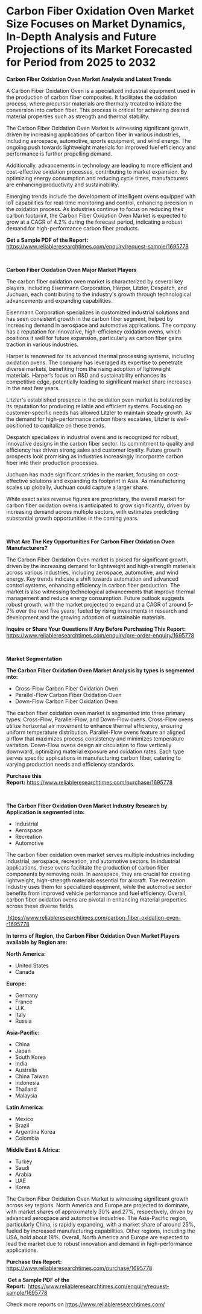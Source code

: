 <p><h1>Carbon Fiber Oxidation Oven Market Size Focuses on Market Dynamics, In-Depth Analysis and Future Projections of its Market Forecasted for Period from 2025 to 2032</h1></p><p><strong>Carbon Fiber Oxidation Oven Market Analysis and Latest Trends</strong></p>
<p><p>A Carbon Fiber Oxidation Oven is a specialized industrial equipment used in the production of carbon fiber composites. It facilitates the oxidation process, where precursor materials are thermally treated to initiate the conversion into carbon fiber. This process is critical for achieving desired material properties such as strength and thermal stability.</p><p>The Carbon Fiber Oxidation Oven Market is witnessing significant growth, driven by increasing applications of carbon fiber in various industries, including aerospace, automotive, sports equipment, and wind energy. The ongoing push towards lightweight materials for improved fuel efficiency and performance is further propelling demand.</p><p>Additionally, advancements in technology are leading to more efficient and cost-effective oxidation processes, contributing to market expansion. By optimizing energy consumption and reducing cycle times, manufacturers are enhancing productivity and sustainability.</p><p>Emerging trends include the development of intelligent ovens equipped with IoT capabilities for real-time monitoring and control, enhancing precision in the oxidation process. As industries continue to focus on reducing their carbon footprint, the Carbon Fiber Oxidation Oven Market is expected to grow at a CAGR of 4.2% during the forecast period, indicating a robust demand for high-performance carbon fiber products.</p></p>
<p><strong>Get a Sample PDF of the Report:&nbsp;</strong> <a href="https://www.reliableresearchtimes.com/enquiry/request-sample/1695778?utm_campaign=3108&utm_medium=2&utm_source=Github&utm_content=ia&utm_term=27032025&utm_id=carbon-fiber-oxidation-oven">https://www.reliableresearchtimes.com/enquiry/request-sample/1695778</a></p>
<p>&nbsp;</p>
<p><strong>Carbon Fiber Oxidation Oven Major Market Players</strong></p>
<p><p>The carbon fiber oxidation oven market is characterized by several key players, including Eisenmann Corporation, Harper, Litzler, Despatch, and Juchuan, each contributing to the industry's growth through technological advancements and expanding capabilities.</p><p>Eisenmann Corporation specializes in customized industrial solutions and has seen consistent growth in the carbon fiber segment, helped by increasing demand in aerospace and automotive applications. The company has a reputation for innovative, high-efficiency oxidation ovens, which positions it well for future expansion, particularly as carbon fiber gains traction in various industries.</p><p>Harper is renowned for its advanced thermal processing systems, including oxidation ovens. The company has leveraged its expertise to penetrate diverse markets, benefiting from the rising adoption of lightweight materials. Harper’s focus on R&D and sustainability enhances its competitive edge, potentially leading to significant market share increases in the next few years.</p><p>Litzler's established presence in the oxidation oven market is bolstered by its reputation for producing reliable and efficient systems. Focusing on customer-specific needs has allowed Litzler to maintain steady growth. As the demand for high-performance carbon fibers escalates, Litzler is well-positioned to capitalize on these trends.</p><p>Despatch specializes in industrial ovens and is recognized for robust, innovative designs in the carbon fiber sector. Its commitment to quality and efficiency has driven strong sales and customer loyalty. Future growth prospects look promising as industries increasingly incorporate carbon fiber into their production processes.</p><p>Juchuan has made significant strides in the market, focusing on cost-effective solutions and expanding its footprint in Asia. As manufacturing scales up globally, Juchuan could capture a larger share.</p><p>While exact sales revenue figures are proprietary, the overall market for carbon fiber oxidation ovens is anticipated to grow significantly, driven by increasing demand across multiple sectors, with estimates predicting substantial growth opportunities in the coming years.</p></p>
<p>&nbsp;</p>
<p><strong>What Are The Key Opportunities For Carbon Fiber Oxidation Oven Manufacturers?</strong></p>
<p><p>The Carbon Fiber Oxidation Oven market is poised for significant growth, driven by the increasing demand for lightweight and high-strength materials across various industries, including aerospace, automotive, and wind energy. Key trends indicate a shift towards automation and advanced control systems, enhancing efficiency in carbon fiber production. The market is also witnessing technological advancements that improve thermal management and reduce energy consumption. Future outlook suggests robust growth, with the market projected to expand at a CAGR of around 5-7% over the next five years, fueled by rising investments in research and development and the growing adoption of sustainable materials.</p></p>
<p><strong>Inquire or Share Your Questions If Any Before Purchasing This Report:</strong> <a href="https://www.reliableresearchtimes.com/enquiry/pre-order-enquiry/1695778?utm_campaign=3108&utm_medium=2&utm_source=Github&utm_content=ia&utm_term=27032025&utm_id=carbon-fiber-oxidation-oven">https://www.reliableresearchtimes.com/enquiry/pre-order-enquiry/1695778</a></p>
<p>&nbsp;</p>
<p><strong>Market Segmentation</strong></p>
<p><strong>The Carbon Fiber Oxidation Oven Market Analysis by types is segmented into:</strong></p>
<p><ul><li>Cross-Flow Carbon Fiber Oxidation Oven</li><li>Parallel-Flow Carbon Fiber Oxidation Oven</li><li>Down-Flow Carbon Fiber Oxidation Oven</li></ul></p>
<p><p>The carbon fiber oxidation oven market is segmented into three primary types: Cross-Flow, Parallel-Flow, and Down-Flow ovens. Cross-Flow ovens utilize horizontal air movement to enhance thermal efficiency, ensuring uniform temperature distribution. Parallel-Flow ovens feature an aligned airflow that maximizes process consistency and minimizes temperature variation. Down-Flow ovens design air circulation to flow vertically downward, optimizing material exposure and oxidation rates. Each type serves specific applications in manufacturing carbon fiber, catering to varying production needs and efficiency standards.</p></p>
<p><strong>Purchase this Report:&nbsp;</strong><a href="https://www.reliableresearchtimes.com/purchase/1695778?utm_campaign=3108&utm_medium=2&utm_source=Github&utm_content=ia&utm_term=27032025&utm_id=carbon-fiber-oxidation-oven">https://www.reliableresearchtimes.com/purchase/1695778</a></p>
<p>&nbsp;</p>
<p><strong>The Carbon Fiber Oxidation Oven Market Industry Research by Application is segmented into:</strong></p>
<p><ul><li>Industrial</li><li>Aerospace</li><li>Recreation</li><li>Automotive</li></ul></p>
<p><p>The carbon fiber oxidation oven market serves multiple industries including industrial, aerospace, recreation, and automotive sectors. In industrial applications, these ovens facilitate the production of carbon fiber components by removing resin. In aerospace, they are crucial for creating lightweight, high-strength materials essential for aircraft. The recreation industry uses them for specialized equipment, while the automotive sector benefits from improved vehicle performance and fuel efficiency. Overall, carbon fiber oxidation ovens are pivotal in enhancing material properties across these diverse fields.</p></p>
<p><a href="https://www.reliableresearchtimes.com/carbon-fiber-oxidation-oven-r1695778?utm_campaign=3108&utm_medium=2&utm_source=Github&utm_content=ia&utm_term=27032025&utm_id=carbon-fiber-oxidation-oven">&nbsp;https://www.reliableresearchtimes.com/carbon-fiber-oxidation-oven-r1695778</a></p>
<p><strong>In terms of Region, the Carbon Fiber Oxidation Oven Market Players available by Region are:</strong></p>
<p>
    <p> <strong> North America: </strong>
        <ul>
            <li>United States</li>
            <li>Canada</li>
        </ul>
        </p> 
    <p> <strong> Europe: </strong>
        <ul>
            <li>Germany</li>
            <li>France</li>
            <li>U.K.</li>
            <li>Italy</li>
            <li>Russia</li>
        </ul>
        </p> 
    <p> <strong> Asia-Pacific: </strong>
        <ul>
            <li>China</li>
            <li>Japan</li>
            <li>South Korea</li>
            <li>India</li>
            <li>Australia</li>
            <li>China Taiwan</li>
            <li>Indonesia</li>
            <li>Thailand</li>
            <li>Malaysia</li>
        </ul>
        </p> 
    <p> <strong> Latin America: </strong>
        <ul>
            <li>Mexico</li>
            <li>Brazil</li>
            <li>Argentina Korea</li>
            <li>Colombia</li>
        </ul>
        </p> 
    <p> <strong> Middle East & Africa: </strong>
        <ul>
            <li>Turkey</li>
            <li>Saudi</li>
            <li>Arabia</li>
            <li>UAE</li>
            <li>Korea</li>
        </ul>
    </p>
    </p>
<p><p>The Carbon Fiber Oxidation Oven Market is witnessing significant growth across key regions. North America and Europe are projected to dominate, with market shares of approximately 30% and 27%, respectively, driven by advanced aerospace and automotive industries. The Asia-Pacific region, particularly China, is rapidly expanding, with a market share of around 25%, fueled by increased manufacturing capabilities. Other regions, including the USA, hold about 18%. Overall, North America and Europe are expected to lead the market due to robust innovation and demand in high-performance applications.</p></p>
<p><strong>Purchase this Report: </strong><a href="https://www.reliableresearchtimes.com/purchase/1695778?utm_campaign=3108&utm_medium=2&utm_source=Github&utm_content=ia&utm_term=27032025&utm_id=carbon-fiber-oxidation-oven">https://www.reliableresearchtimes.com/purchase/1695778</a></p>
<p>&nbsp;<strong>Get a Sample PDF of the Report:&nbsp;&nbsp;</strong><a href="https://www.reliableresearchtimes.com/enquiry/request-sample/1695778?utm_campaign=3108&utm_medium=2&utm_source=Github&utm_content=ia&utm_term=27032025&utm_id=carbon-fiber-oxidation-oven">https://www.reliableresearchtimes.com/enquiry/request-sample/1695778</a></p>
<p><strong></strong></p>
<p>Check more reports on <a href="https://www.reliableresearchtimes.com/?utm_campaign=3108&utm_medium=2&utm_source=Github&utm_content=ia&utm_term=27032025&utm_id=carbon-fiber-oxidation-oven">https://www.reliableresearchtimes.com/</a></p>